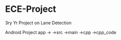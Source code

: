 # ECE-Project
3ry Yr Project on Lane Detection

Android Project
app ->
     ->src
     ->main
     ->cpp
     ->cpp_code
